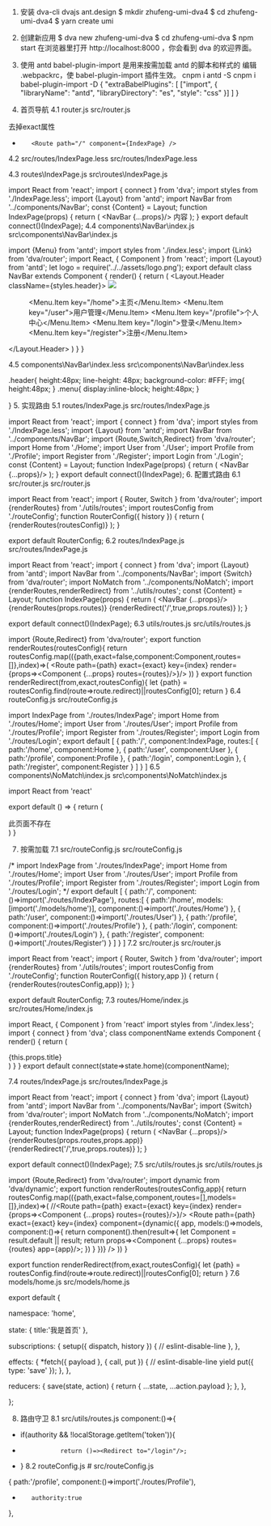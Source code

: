 1. 安装 dva-cli
dvajs
ant.design
$ mkdir  zhufeng-umi-dva4
$ cd zhufeng-umi-dva4
$ yarn create umi
2. 创建新应用
$ dva new zhufeng-umi-dva
$ cd zhufeng-umi-dva
$ npm start
在浏览器里打开 http://localhost:8000 ，你会看到 dva 的欢迎界面。

3. 使用 antd
babel-plugin-import 是用来按需加载 antd 的脚本和样式的
编辑 .webpackrc，使 babel-plugin-import 插件生效。
cnpm i antd -S
cnpm i babel-plugin-import -D
{
  "extraBabelPlugins": [
    ["import", { "libraryName": "antd", "libraryDirectory": "es", "style": "css" }]
  ]
}
4. 首页导航
4.1 router.js
src/router.js

去掉exact属性
+        <Route path="/" component={IndexPage} />
4.2 src/routes/IndexPage.less
src/routes/IndexPage.less


4.3 routes\IndexPage.js
src\routes\IndexPage.js

import React from 'react';
import { connect } from 'dva';
import styles from './IndexPage.less';
import {Layout} from 'antd';
import NavBar from '../components/NavBar';
const {Content} = Layout;
function IndexPage(props) {
  return (
    <Layout>
      <NavBar {...props}/>
      <Content>内容</Content>
    </Layout>
  );
}
export default connect()(IndexPage);
4.4 components\NavBar\index.js
src\components\NavBar\index.js

import {Menu} from 'antd';
import styles from './index.less';
import {Link} from 'dva/router';
import React, { Component } from 'react';
import {Layout} from 'antd';
let logo = require('../../assets/logo.png');
export default class NavBar extends Component {
  render() {
    return (
      <Layout.Header className={styles.header}>
        <img src={logo}/>
        <Menu  className={styles.menu} mode="horizontal" selectedKeys={[this.props.location.pathname]} >
            <Menu.Item key="/home"><Link to="/home">主页</Link></Menu.Item>
            <Menu.Item key="/user"><Link to="/user">用户管理</Link></Menu.Item>
            <Menu.Item key="/profile"><Link to="/profile">个人中心</Link></Menu.Item>
            <Menu.Item key="/login"><Link to="/login">登录</Link></Menu.Item>
            <Menu.Item key="/register"><Link to="/register">注册</Link></Menu.Item>
        </Menu>
      </Layout.Header> 
    )
  }
}

4.5 components\NavBar\index.less
src\components\NavBar\index.less

.header{
    height:48px;
    line-height: 48px;
    background-color: #FFF;
    img{
        height:48px;
    }
    .menu{
        display:inline-block;
        height:48px;
    }

}
5. 实现路由
5.1 routes/IndexPage.js
src/routes/IndexPage.js

import React from 'react';
import { connect } from 'dva';
import styles from './IndexPage.less';
import {Layout} from 'antd';
import NavBar from '../components/NavBar';
import {Route,Switch,Redirect} from 'dva/router';
import Home from './Home';
import User from './User';
import Profile from './Profile';
import Register from './Register';
import Login from './Login';
const {Content} = Layout;
function IndexPage(props) {
  return (
    <Layout>
      <NavBar {...props}/>
      <Content>
        <Switch>
          <Route path="/home" component={Home} />
          <Route path="/user" component={User} />
          <Route path="/profile" component={Profile} />
          <Route path="/register" component={Register} />
          <Route path="/login" component={Login} />
          <Redirect  to="/home"/>
        </Switch>
      </Content>
    </Layout>
  );
}
export default connect()(IndexPage);
6. 配置式路由
6.1 src/router.js
src/router.js

import React from 'react';
import { Router, Switch } from 'dva/router';
import {renderRoutes} from './utils/routes';
import routesConfig from './routeConfig';
function RouterConfig({ history }) {
  return (
    <Router history={history}>
      <Switch>
        {renderRoutes(routesConfig)}
      </Switch>
    </Router>
  );
}

export default RouterConfig;
6.2 routes/IndexPage.js
src/routes/IndexPage.js

import React from 'react';
import { connect } from 'dva';
import {Layout} from 'antd';
import NavBar from '../components/NavBar';
import {Switch} from 'dva/router';
import NoMatch from '../components/NoMatch';
import {renderRoutes,renderRedirect} from '../utils/routes';
const {Content} = Layout;
function IndexPage(props) {
  return (
    <Layout>
      <NavBar {...props}/>
      <Content>
        <Switch>
          {renderRoutes(props.routes)}
          {renderRedirect('/',true,props.routes)}
          <NoMatch/>
        </Switch>
      </Content>
    </Layout>
  );
}

export default connect()(IndexPage);
6.3 utils/routes.js
src/utils/routes.js

import {Route,Redirect} from 'dva/router';
export function renderRoutes(routesConfig){
    return routesConfig.map(({path,exact=false,component:Component,routes=[]},index)=>(
        <Route path={path} exact={exact} key={index} render={props=><Component {...props} routes={routes}/>}/>
    ))
}
export function renderRedirect(from,exact,routesConfig){
    let {path} = routesConfig.find(route=>route.redirect)||routesConfig[0];
    return <Redirect exact={exact} from={from} to={path}/>
}
6.4 routeConfig.js
src/routeConfig.js

import IndexPage from './routes/IndexPage';
import Home from './routes/Home';
import User from './routes/User';
import Profile from './routes/Profile';
import Register from './routes/Register';
import Login from './routes/Login';
export default  [
  {
    path:'/',
    component:IndexPage,
    routes:[
      {
        path:'/home',
        component:Home
      },
      {
        path:'/user',
        component:User
      },
      {
        path:'/profile',
        component:Profile
      },
      {
        path:'/login',
        component:Login
      }, {
        path:'/register',
        component:Register
      }
    ]
  }
]
6.5 components\NoMatch\index.js
src\components\NoMatch\index.js

import React from 'react'

export default () => {
  return (
    <div>
      此页面不存在
    </div>
  )
}

7. 按需加载
7.1 src/routeConfig.js
src/routeConfig.js

/* import IndexPage from './routes/IndexPage';
import Home from './routes/Home';
import User from './routes/User';
import Profile from './routes/Profile';
import Register from './routes/Register';
import Login from './routes/Login'; */
export default  [
  {
    path:'/',
    component:()=>import('./routes/IndexPage'),
    routes:[
      {
        path:'/home',
        models:[import('./models/home')],
        component:()=>import('./routes/Home')
      },
      {
        path:'/user',
        component:()=>import('./routes/User')
      },
      {
        path:'/profile',
        component:()=>import('./routes/Profile')
      },
      {
        path:'/login',
        component:()=>import('./routes/Login')
      }, {
        path:'/register',
        component:()=>import('./routes/Register')
      }
    ]
  }
]
7.2 src/router.js
src/router.js

import React from 'react';
import { Router, Switch } from 'dva/router';
import {renderRoutes} from './utils/routes';
import routesConfig from './routeConfig';
function RouterConfig({ history,app }) {
  return (
    <Router history={history}>
      <Switch>
        {renderRoutes(routesConfig,app)}
      </Switch>
    </Router>
  );
}

export default RouterConfig;
7.3 routes/Home/index.js
src/routes/Home/index.js

import React, { Component } from 'react'
import styles from './index.less';
import { connect } from 'dva';
class componentName extends Component {
  render() {
    return (
      <div>
        {this.props.title}
      </div>
    )
  }
}
export default connect(state=>state.home)(componentName);

7.4 routes/IndexPage.js
src/routes/IndexPage.js

import React from 'react';
import { connect } from 'dva';
import {Layout} from 'antd';
import NavBar from '../components/NavBar';
import {Switch} from 'dva/router';
import NoMatch from '../components/NoMatch';
import {renderRoutes,renderRedirect} from '../utils/routes';
const {Content} = Layout;
function IndexPage(props) {
  return (
    <Layout>
      <NavBar {...props}/>
      <Content>
        <Switch>
          {renderRoutes(props.routes,props.app)}
          {renderRedirect('/',true,props.routes)}
          <NoMatch/>
        </Switch>
      </Content>
    </Layout>
  );
}

export default connect()(IndexPage);
7.5 src/utils/routes.js
src/utils/routes.js

import {Route,Redirect} from 'dva/router';
import dynamic from 'dva/dynamic';
export function renderRoutes(routesConfig,app){
    return routesConfig.map(({path,exact=false,component,routes=[],models=[]},index)=>(
        //<Route path={path} exact={exact} key={index} render={props=><Component {...props} routes={routes}/>}/>
        <Route
         path={path} exact={exact} key={index}
         component={dynamic({
           app,
           models:()=>models,
           component:()=>{
              return component().then(result=>{
                   let Component = result.default || result;
                   return props=><Component {...props} routes={routes} app={app}/>;
             })
           }
         })}
        />
    ))
}

export function renderRedirect(from,exact,routesConfig){
    let {path} = routesConfig.find(route=>route.redirect)||routesConfig[0];
    return <Redirect exact={exact} from={from} to={path}/>
}
7.6 models/home.js
src/models/home.js


export default {

  namespace: 'home',

  state: {
    title:'我是首页'
  },

  subscriptions: {
    setup({ dispatch, history }) {  // eslint-disable-line
    },
  },

  effects: {
    *fetch({ payload }, { call, put }) {  // eslint-disable-line
      yield put({ type: 'save' });
    },
  },

  reducers: {
    save(state, action) {
      return { ...state, ...action.payload };
    },
  },

};

8. 路由守卫
8.1 src/utils/routes.js
component:()=>{
+  if(authority && !localStorage.getItem('token')){
+                return ()=><Redirect to="/login"/>;
+  }
8.2 routeConfig.js #
src/routeConfig.js

{
        path:'/profile',
        component:()=>import('./routes/Profile'),
+        authority:true
},